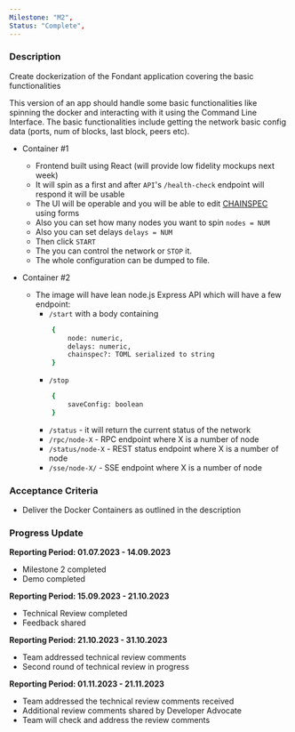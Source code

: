 ```yaml
---
Milestone: "M2",
Status: "Complete",
---
```

<!--lang:en--> 
### Description

Create dockerization of the Fondant application covering the basic functionalities

This version of an app should handle some basic functionalities like spinning the docker and interacting with it using the Command Line Interface. The basic functionalities include getting the network basic config data (ports, num of blocks, last block, peers etc).

- Container #1
    - Frontend built using React (will provide low fidelity mockups next week)
    - It will spin as a first and after `API`'s `/health-check` endpoint will respond it will be usable
    - The UI will be operable and you will be able to edit [CHAINSPEC](https://github.com/casper-network/casper-node/blob/release-1.5.1/resources/local/chainspec.toml.in) using forms
    - Also you can set how many nodes you want to spin `nodes = NUM`
    - Also you can set delays `delays = NUM`
    - Then click `START`
    - The you can control the network or `STOP` it.
    - The whole configuration can be dumped to file.

- Container #2
    - The image will have lean node.js Express API which will have a few endpoint:
        - `/start` with a body containing 
        ```bash
            {
                node: numeric,
                delays: numeric,
                chainspec?: TOML serialized to string
            }
        ```
        - `/stop`
        ```bash
            {
                saveConfig: boolean
            }
        ```
        - `/status` - it will return the current status of the network
        - `/rpc/node-X` - RPC endpoint where X is a number of node
        - `/status/node-X` - REST status endpoint where X is a number of node
        - `/sse/node-X/` - SSE endpoint where X is a number of node


### Acceptance Criteria
- Deliver the Docker Containers as outlined in the description


### Progress Update

**Reporting Period: 01.07.2023 - 14.09.2023**
- Milestone 2 completed
- Demo completed

**Reporting Period: 15.09.2023 - 21.10.2023**
- Technical Review completed
- Feedback shared

**Reporting Period: 21.10.2023 - 31.10.2023**
- Team addressed technical review comments
- Second round of technical review in progress

**Reporting Period: 01.11.2023 - 21.11.2023**
- Team addressed the technical review comments received
- Additional review comments shared by Developer Advocate
- Team will check and address the review comments
